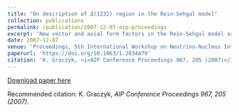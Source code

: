 ```yaml
---
title: "On description of Δ(1232) region in the Rein‐Sehgal model"
collection: publications
permalink: /publication/2007-12-07-aip-proceedings
excerpt: 'New vector and axial form factors in the Rein‐Sehgal model are proposed. The vector part is constructed after experimental fits of the helicity amplitudes for electroproduction of Δ(1232) resonance. The axial part is calculated after 𝑄2 distribution of events in the ANL experiment.'
date: 2007-12-07
venue: 'Proceedings, 5th International Workshop on Neutrino-Nucleus Interactions in the Few GeV Region (NUINT 07) : Batavia, USA, May 30-June 3, 2007'
paperurl: 'https://doi.org/10.1063/1.2834479'
citation: 'K. Graczyk, <i>AIP Conference Proceedings 967, 205 (2007)</i>.'
---
```


[Download paper here](https://aip.scitation.org/doi/pdf/10.1063/1.2834479)

Recommended citation: K. Graczyk, <i>AIP Conference Proceedings 967, 205 (2007)</i>.
